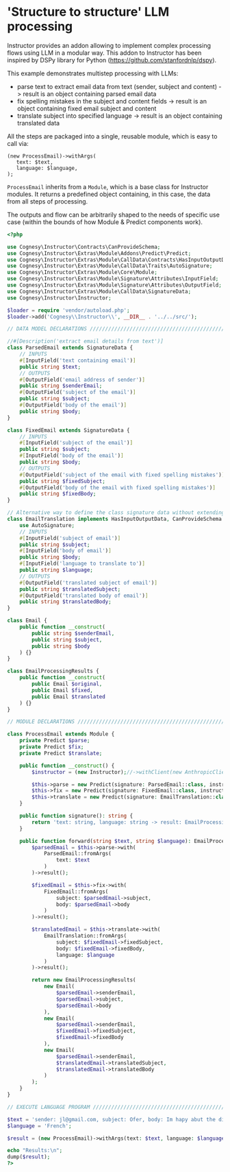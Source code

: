# 'Structure to structure' LLM processing

Instructor provides an addon allowing to implement complex processing flows
using LLM in a modular way. This addon to Instructor has been inspired by DSPy
library for Python (https://github.com/stanfordnlp/dspy).

This example demonstrates multistep processing with LLMs:
 - parse text to extract email data from text (sender, subject and content) -> result is an object containing parsed email data
 - fix spelling mistakes in the subject and content fields -> result is an object containing fixed email subject and content
 - translate subject into specified language -> result is an object containing translated data

All the steps are packaged into a single, reusable module, which is easy to call via:

```
(new ProcessEmail)->withArgs(
   text: $text,
   language: $language,
);
```

`ProcessEmail` inherits from a `Module`, which is a base class for Instructor modules. It returns a predefined object containing, in this case, the data from all steps of processing.

The outputs and flow can be arbitrarily shaped to the needs of specific use case (within the bounds of how Module & Predict components work).

```php
<?php

use Cognesy\Instructor\Contracts\CanProvideSchema;
use Cognesy\Instructor\Extras\Module\Addons\Predict\Predict;
use Cognesy\Instructor\Extras\Module\CallData\Contracts\HasInputOutputData;
use Cognesy\Instructor\Extras\Module\CallData\Traits\AutoSignature;
use Cognesy\Instructor\Extras\Module\Core\Module;
use Cognesy\Instructor\Extras\Module\Signature\Attributes\InputField;
use Cognesy\Instructor\Extras\Module\Signature\Attributes\OutputField;
use Cognesy\Instructor\Extras\Module\CallData\SignatureData;
use Cognesy\Instructor\Instructor;

$loader = require 'vendor/autoload.php';
$loader->add('Cognesy\\Instructor\\', __DIR__ . '../../src/');

// DATA MODEL DECLARATIONS ////////////////////////////////////////////////////////////////

//#[Description('extract email details from text')]
class ParsedEmail extends SignatureData {
    // INPUTS
    #[InputField('text containing email')]
    public string $text;
    // OUTPUTS
    #[OutputField('email address of sender')]
    public string $senderEmail;
    #[OutputField('subject of the email')]
    public string $subject;
    #[OutputField('body of the email')]
    public string $body;
}

class FixedEmail extends SignatureData {
    // INPUTS
    #[InputField('subject of the email')]
    public string $subject;
    #[InputField('body of the email')]
    public string $body;
    // OUTPUTS
    #[OutputField('subject of the email with fixed spelling mistakes')]
    public string $fixedSubject;
    #[OutputField('body of the email with fixed spelling mistakes')]
    public string $fixedBody;
}

// Alternative way to define the class signature data without extending a class
class EmailTranslation implements HasInputOutputData, CanProvideSchema {
    use AutoSignature;
    // INPUTS
    #[InputField('subject of email')]
    public string $subject;
    #[InputField('body of email')]
    public string $body;
    #[InputField('language to translate to')]
    public string $language;
    // OUTPUTS
    #[OutputField('translated subject of email')]
    public string $translatedSubject;
    #[OutputField('translated body of email')]
    public string $translatedBody;
}

class Email {
    public function __construct(
        public string $senderEmail,
        public string $subject,
        public string $body
    ) {}
}

class EmailProcessingResults {
    public function __construct(
        public Email $original,
        public Email $fixed,
        public Email $translated
    ) {}
}

// MODULE DECLARATIONS ////////////////////////////////////////////////////////////////////

class ProcessEmail extends Module {
    private Predict $parse;
    private Predict $fix;
    private Predict $translate;

    public function __construct() {
        $instructor = (new Instructor);//->withClient(new AnthropicClient(Env::get('ANTHROPIC_API_KEY')));//->wiretap(fn($e) => $e->printDump());

        $this->parse = new Predict(signature: ParsedEmail::class, instructor: $instructor);
        $this->fix = new Predict(signature: FixedEmail::class, instructor: $instructor);
        $this->translate = new Predict(signature: EmailTranslation::class, instructor: $instructor);
    }

    public function signature(): string {
        return 'text: string, language: string -> result: EmailProcessingResults';
    }

    public function forward(string $text, string $language): EmailProcessingResults {
        $parsedEmail = $this->parse->with(
            ParsedEmail::fromArgs(
                text: $text
            )
        )->result();

        $fixedEmail = $this->fix->with(
            FixedEmail::fromArgs(
                subject: $parsedEmail->subject,
                body: $parsedEmail->body
            )
        )->result();

        $translatedEmail = $this->translate->with(
            EmailTranslation::fromArgs(
                subject: $fixedEmail->fixedSubject,
                body: $fixedEmail->fixedBody,
                language: $language
            )
        )->result();

        return new EmailProcessingResults(
            new Email(
                $parsedEmail->senderEmail,
                $parsedEmail->subject,
                $parsedEmail->body
            ),
            new Email(
                $parsedEmail->senderEmail,
                $fixedEmail->fixedSubject,
                $fixedEmail->fixedBody
            ),
            new Email(
                $parsedEmail->senderEmail,
                $translatedEmail->translatedSubject,
                $translatedEmail->translatedBody
            )
        );
    }
}

// EXECUTE LANGUAGE PROGRAM ///////////////////////////////////////////////////////////////

$text = 'sender: jl@gmail.com, subject: Ofer, body: Im hapy abut the discount you offered and accept contrac renewal';
$language = 'French';

$result = (new ProcessEmail)->withArgs(text: $text, language: $language)->result();

echo "Results:\n";
dump($result);
?>
```
